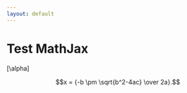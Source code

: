 ```yaml
---
layout: default
---
```

Test MathJax
===============
\[\alpha\]

$$x = {-b \pm \sqrt{b^2-4ac} \over 2a}.$$
